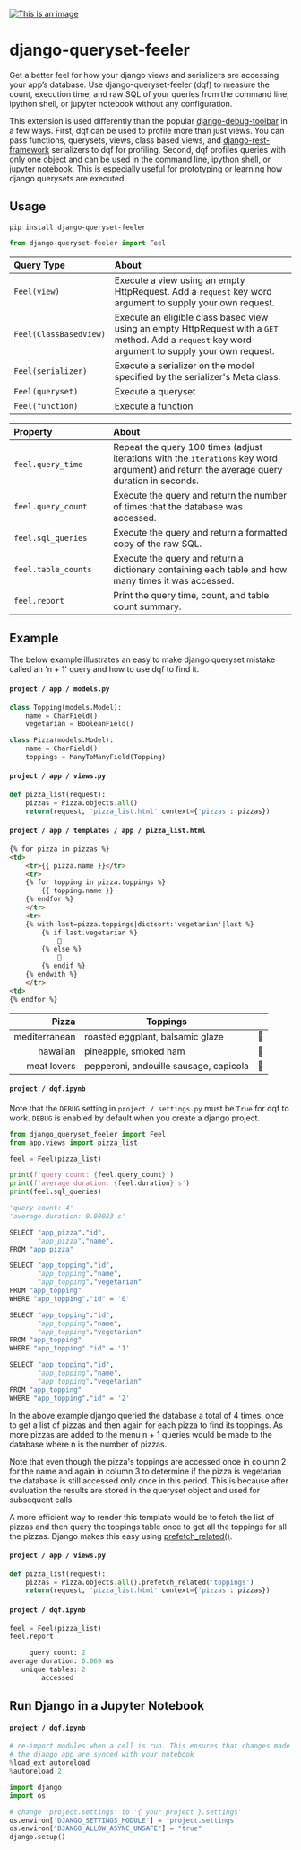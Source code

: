 [![This is an image](https://img.shields.io/pypi/v/django-queryset-feeler.svg?style=flat-square)](https://pypi.python.org/pypi/django-queryset-feeler)

# django-queryset-feeler

Get a better feel for how your django views and serializers are accessing your app’s database. Use django-queryset-feeler (dqf) to measure the count, execution time, and raw SQL of your queries from the command line, ipython shell, or jupyter notebook without any configuration.

This extension is used differently than the popular [django-debug-toolbar](https://github.com/jazzband/django-debug-toolbar) in a few ways. First, dqf can be used to profile more than just views. You can pass functions, querysets, views, class based views, and [django-rest-framework](https://github.com/encode/django-rest-framework/) serializers to dqf for profiling. Second, dqf profiles queries with only one object and can be used in the command line, ipython shell, or jupyter notebook. This is especially useful for prototyping or learning how django querysets are executed. 

## Usage
```
pip install django-queryset-feeler
```
```python
from django-queryset-feeler import Feel
```
| Query Type | About |
| :--- | :--- |
| `Feel(view)`| Execute a view using an empty HttpRequest. Add a `request` key word argument to supply your own request. | 
| `Feel(ClassBasedView)` | Execute an eligible class based view using an empty HttpRequest with a `GET` method. Add a `request` key word argument to supply your own request. |
| `Feel(serializer)` | Execute a serializer on the model specified by the serializer's Meta class. |
| `Feel(queryset)` | Execute a queryset |
| `Feel(function)` | Execute a function |


| Property | About 
| :--- | :---
| `feel.query_time`&nbsp;&nbsp;&nbsp;&nbsp;&nbsp;&nbsp;&nbsp;&nbsp;&nbsp;  | Repeat the query 100 times (adjust iterations with the `iterations` key word argument) and return the average query duration in seconds.  
| `feel.query_count` | Execute the query and return the number of times that the database was accessed. 
| `feel.sql_queries` | Execute the query and return a formatted copy of the raw SQL. 
| `feel.table_counts` | Execute the query and return a dictionary containing each table and how many times it was accessed. 
|`feel.report` | Print the query time, count, and table count summary.  

## Example
The below example illustrates an easy to make django queryset mistake called an 'n + 1' query and how to use dqf to find it.   
#### `project / app / models.py`
```python
class Topping(models.Model):
    name = CharField()
    vegetarian = BooleanField()

class Pizza(models.Model):
    name = CharField()
    toppings = ManyToManyField(Topping)
```
#### `project / app / views.py`
```python
def pizza_list(request):
    pizzas = Pizza.objects.all()
    return(request, 'pizza_list.html' context={'pizzas': pizzas})
```
#### `project / app / templates / app / pizza_list.html`
```html
{% for pizza in pizzas %}
<td>
    <tr>{{ pizza.name }}</tr>
    <tr>
    {% for topping in pizza.toppings %}
        {{ topping.name }}
    {% endfor %}
    </tr>
    <tr>
    {% with last=pizza.toppings|dictsort:'vegetarian'|last %}
        {% if last.vegetarian %}
            🌱
        {% else %}
            🥩
        {% endif %}
    {% endwith %}
    </tr>
<td>
{% endfor %}
```

| Pizza | Toppings | |
| ---: | --- | ---
| mediterranean | roasted eggplant, balsamic glaze | 🌱
| hawaiian | pineapple, smoked ham | 🥩
| meat lovers | pepperoni, andouille sausage, capicola | 🥩


#### `project / dqf.ipynb`
Note that the `DEBUG` setting in `project / settings.py` must be `True` for dqf to work. `DEBUG` is enabled by default when you create a django project. 
```python
from django_queryset_feeler import Feel
from app.views import pizza_list

feel = Feel(pizza_list)

print(f'query count: {feel.query_count}')
print(f'average duration: {feel.duration} s')
print(feel.sql_queries)
```

```python
'query count: 4'
'average duration: 0.00023 s'

SELECT "app_pizza"."id",
       "app_pizza"."name",
FROM "app_pizza"

SELECT "app_topping"."id",
       "app_topping"."name",
       "app_topping"."vegetarian"
FROM "app_topping"
WHERE "app_topping"."id" = '0'

SELECT "app_topping"."id",
       "app_topping"."name",
       "app_topping"."vegetarian"
FROM "app_topping"
WHERE "app_topping"."id" = '1'

SELECT "app_topping"."id",
       "app_topping"."name",
       "app_topping"."vegetarian"
FROM "app_topping"
WHERE "app_topping"."id" = '2'
```
In the above example django queried the database a total of 4 times: once to get a list of pizzas and then again for each pizza to find its toppings. As more pizzas are added to the menu n + 1 queries would be made to the database where n is the number of pizzas. 

Note that even though the pizza's toppings are accessed once in column 2 for the name and again in column 3 to determine if the pizza is vegetarian the database is still accessed only once in this period. This is because after evaluation the results are stored in the queryset object and used for subsequent calls. 

A more efficient way to render this template would be to fetch the list of pizzas and then query the toppings table once to get all the toppings for all the pizzas. Django makes this easy using [prefetch_related()](https://docs.djangoproject.com/en/4.0/ref/models/querysets/#prefetch-related). 
#### `project / app / views.py` 
```python
def pizza_list(request):
    pizzas = Pizza.objects.all().prefetch_related('toppings')
    return(request, 'pizza_list.html' context={'pizzas': pizzas})
```
#### `project / dqf.ipynb`
```python
feel = Feel(pizza_list)
feel.report
```
```python
     query count: 2         
average duration: 0.069 ms                
   unique tables: 2         
        accessed   
```

## Run Django in a Jupyter Notebook

#### `project / dqf.ipynb`
```python 
# re-import modules when a cell is run. This ensures that changes made to
# the django app are synced with your notebook
%load_ext autoreload
%autoreload 2

import django
import os

# change 'project.settings' to '{ your project }.settings'
os.environ['DJANGO_SETTINGS_MODULE'] = 'project.settings'
os.environ["DJANGO_ALLOW_ASYNC_UNSAFE"] = "true"
django.setup()
```
